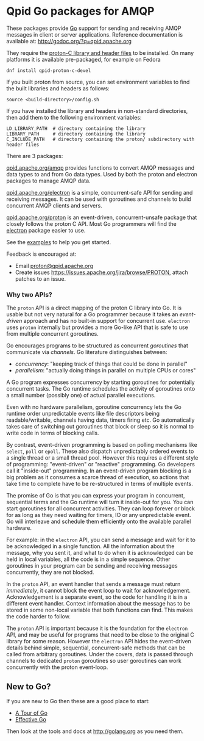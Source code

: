 # Qpid Go packages for AMQP

These packages provide [Go](http://golang.org) support for sending and receiving
AMQP messages in client or server applications. Reference documentation is
available at: <http://godoc.org/?q=qpid.apache.org>

They require the
[proton-C library and header files](http://qpid.apache.org/proton) to be
installed.  On many platforms it is available pre-packaged, for example on
Fedora

    dnf install qpid-proton-c-devel

If you built proton from source, you can set environment variables to find the
built libraries and headers as follows:

    source <build-directory>/config.sh

If you have installed the library and headers in non-standard directories, then
add them to the following environment variables:

    LD_LIBRARY_PATH  # directory containing the library
    LIBRARY_PATH     # directory containing the library
    C_INCLUDE_PATH   # directory containing the proton/ subdirectory with header files

There are 3 packages:

[qpid.apache.org/amqp](http://godoc.org/qpid.apache.org/amqp) provides functions
to convert AMQP messages and data types to and from Go data types.  Used by both
the proton and electron packages to manage AMQP data.

[qpid.apache.org/electron](http://godoc.org/qpid.apache.org/electron) is a
simple, concurrent-safe API for sending and receiving messages. It can be used
with goroutines and channels to build concurrent AMQP clients and servers.

[qpid.apache.org/proton](http://godoc.org/qpid.apache.org/proton) is an
event-driven, concurrent-unsafe package that closely follows the proton C
API. Most Go programmers will find the
[electron](http://godoc.org/qpid.apache.org/electron) package easier to use.

See the [examples](https://github.com/apache/qpid-proton/blob/master/go/examples/README.md)
to help you get started.

Feedback is encouraged at:

- Email <proton@qpid.apache.org>
- Create issues <https://issues.apache.org/jira/browse/PROTON>, attach patches to an issue.

### Why two APIs?

The `proton` API is a direct mapping of the proton C library into Go. It is
usable but not very natural for a Go programmer because it takes an
*event-driven* approach and has no built-in support for concurrent
use. `electron` uses `proton` internally but provides a more Go-like API that is
safe to use from multiple concurrent goroutines.

Go encourages programs to be structured as concurrent *goroutines* that
communicate via *channels*. Go literature distinguishes between:

- *concurrency*: "keeping track of things that could be done in parallel"
- *parallelism*: "actually doing things in parallel on multiple CPUs or cores"

A Go program expresses concurrency by starting goroutines for potentially
concurrent tasks. The Go runtime schedules the activity of goroutines onto a
small number (possibly one) of actual parallel executions.

Even with no hardware parallelism, goroutine concurrency lets the Go runtime
order unpredictable events like file descriptors being readable/writable,
channels having data, timers firing etc. Go automatically takes care of
switching out goroutines that block or sleep so it is normal to write code in
terms of blocking calls.

By contrast, event-driven programming is based on polling mechanisms like
`select`, `poll` or `epoll`. These also dispatch unpredictably ordered events to
a single thread or a small thread pool. However this requires a different style
of programming: "event-driven" or "reactive" programming. Go developers call it
"inside-out" programming.  In an event-driven program blocking is a big problem
as it consumes a scarce thread of execution, so actions that take time to
complete have to be re-structured in terms of multiple events.

The promise of Go is that you can express your program in concurrent, sequential
terms and the Go runtime will turn it inside-out for you. You can start
goroutines for all concurrent activities. They can loop forever or block for as
long as they need waiting for timers, IO or any unpredictable event. Go will
interleave and schedule them efficiently onto the available parallel hardware.

For example: in the `electron` API, you can send a message and wait for it to be
acknowledged in a single function. All the information about the message, why
you sent it, and what to do when it is acknowledged can be held in local
variables, all the code is in a simple sequence. Other goroutines in your
program can be sending and receiving messages concurrently, they are not
blocked.

In the `proton` API, an event handler that sends a message must return
*immediately*, it cannot block the event loop to wait for
acknowledgement. Acknowledgement is a separate event, so the code for handling
it is in a different event handler. Context information about the message has to
be stored in some non-local variable that both functions can find. This makes
the code harder to follow.

The `proton` API is important because it is the foundation for the `electron`
API, and may be useful for programs that need to be close to the original C
library for some reason. However the `electron` API hides the event-driven
details behind simple, sequential, concurrent-safe methods that can be called
from arbitrary goroutines. Under the covers, data is passed through channels to
dedicated `proton` goroutines so user goroutines can work concurrently with the
proton event-loop.

## New to Go?

If you are new to Go then these are a good place to start:

- [A Tour of Go](http://tour.golang.org)
- [Effective Go](http://golang.org/doc/effective_go.html)

Then look at the tools and docs at <http://golang.org> as you need them.
